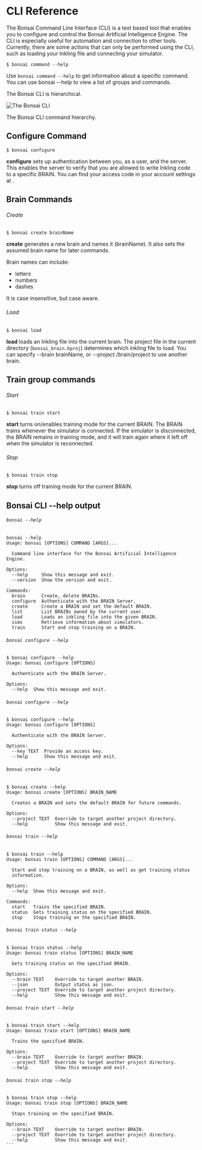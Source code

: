# CLI Reference

The Bonsai Command Line Interface (CLI) is a text based tool that enables you to configure and control the Bonsai Artificial Intelligence Engine. The CLI is especially useful for automation and connection to other tools. Currently, there are some actions that can only be performed using the CLI, such as loading your Inkling file and connecting your simulator.  

```shell
$ bonsai command --help
```

Use `bonsai command --help` to get information about a specific command. You can use bonsai --help to view a list of groups and commands.

The Bonsai CLI is hierarchical.

![The Bonsai CLI][1]

The Bonsai CLI command hierarchy.

## Configure Command

```
$ bonsai configure
```

**configure** sets up authentication between you, as a user, and the server. This enables the server to verify that you are allowed to write Inkling code to a specific BRAIN. You can find your access code in your account settings at .

## Brain Commands

###### Create

```
$ bonsai create brainName
```

**create** generates a new brain and names it (brainName).  It also
sets the assumed brain name for later commands.

Brain names can include:

* letters
* numbers
* dashes

It is case insensitive, but case aware.

###### Load

```
$ bonsai load
```

**load** loads an Inkling file into the current brain.  The project
file in the current directory (`bonsai_brain.bproj`) determines which
inkling file to load.  You can specify --brain brainName, or --project
/brain/project to use another brain.

## Train group commands

###### Start

```
$ bonsai train start
```

**start** turns on/enables training mode for the current BRAIN. The BRAIN trains whenever the simulator is connected. If the simulator is disconnected, the BRAIN remains in training mode, and it will train again where it left off when the simulator is reconnected.

###### Stop

```
$ bonsai train stop
```

**stop** turns off training mode for the current BRAIN.

## Bonsai CLI --help output

###### `bonsai --help`

```
bonsai --help
Usage: bonsai [OPTIONS] COMMAND [ARGS]...

  Command line interface for the Bonsai Artificial Intelligence Engine.

Options:
  --help     Show this message and exit.
  --version  Show the version and exit.

Commands:
  brain      Create, delete BRAINs.
  configure  Authenticate with the BRAIN Server.
  create     Create a BRAIN and set the default BRAIN.
  list       List BRAINs owned by the current user.
  load       Loads an inkling file into the given BRAIN.
  sims       Retrieve information about simulators.
  train      Start and stop training on a BRAIN.
```

###### `bonsai configure --help`

```
$ bonsai configure --help
Usage: bonsai configure [OPTIONS]

  Authenticate with the BRAIN Server.

Options:
  --help  Show this message and exit.
```

###### `bonsai configure --help`

```
$ bonsai configure --help
Usage: bonsai configure [OPTIONS]

  Authenticate with the BRAIN Server.

Options:
  --key TEXT  Provide an access key.
  --help      Show this message and exit.
```

###### `bonsai create --help`

```
$ bonsai create --help
Usage: bonsai create [OPTIONS] BRAIN_NAME

  Creates a BRAIN and sets the default BRAIN for future commands.

Options:
  --project TEXT  Override to target another project directory.
  --help          Show this message and exit.
```

###### `bonsai train --help`

```
$ bonsai train --help
Usage: bonsai train [OPTIONS] COMMAND [ARGS]...

  Start and stop training on a BRAIN, as well as get training status
  information.

Options:
  --help  Show this message and exit.

Commands:
  start   Trains the specified BRAIN.
  status  Gets training status on the specified BRAIN.
  stop    Stops training on the specified BRAIN.
```

###### `bonsai train status --help`

```
$ bonsai train status --help
Usage: bonsai train status [OPTIONS] BRAIN_NAME

  Gets training status on the specified BRAIN.

Options:
  --brain TEXT    Override to target another BRAIN.
  --json          Output status as json.
  --project TEXT  Override to target another project directory.
  --help          Show this message and exit.
```

###### `bonsai train start --help`

```
$ bonsai train start --help
Usage: bonsai train start [OPTIONS] BRAIN_NAME

  Trains the specified BRAIN.

Options:
  --brain TEXT    Override to target another BRAIN.
  --project TEXT  Override to target another project directory.
  --help          Show this message and exit.
```

###### `bonsai train stop --help`

```
$ bonsai train stop --help
Usage: bonsai train stop [OPTIONS] BRAIN_NAME

  Stops training on the specified BRAIN.

Options:
  --brain TEXT    Override to target another BRAIN.
  --project TEXT  Override to target another project directory.
  --help          Show this message and exit.
‍```
```

[1]: https://daks2k3a4ib2z.cloudfront.net/57bf257ce45825764c5cb54b/57e9bbd37af2be7632479217_bonsaiAI.png "The Bonsai CLI"
